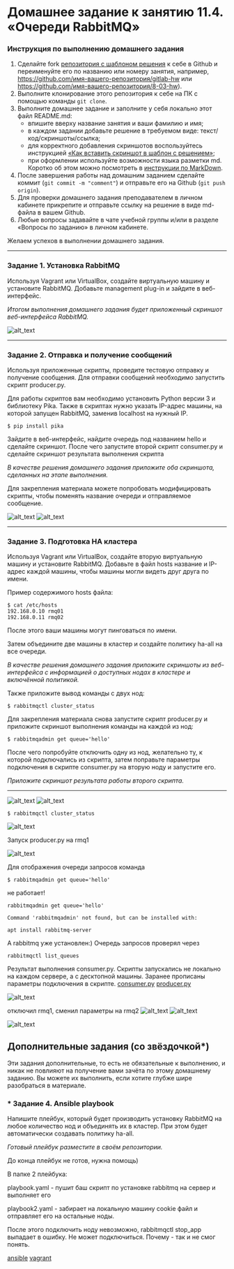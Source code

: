 # Домашнее задание к занятию 11.4. «Очереди RabbitMQ»

### Инструкция по выполнению домашнего задания

1. Сделайте fork [репозитория c шаблоном решения](https://github.com/netology-code/sys-pattern-homework) к себе в Github и переименуйте его по названию или номеру занятия, например, https://github.com/имя-вашего-репозитория/gitlab-hw или https://github.com/имя-вашего-репозитория/8-03-hw).
2. Выполните клонирование этого репозитория к себе на ПК с помощью команды `git clone`.
3. Выполните домашнее задание и заполните у себя локально этот файл README.md:
   - впишите вверху название занятия и ваши фамилию и имя;
   - в каждом задании добавьте решение в требуемом виде: текст/код/скриншоты/ссылка;
   - для корректного добавления скриншотов воспользуйтесь инструкцией [«Как вставить скриншот в шаблон с решением»](https://github.com/netology-code/sys-pattern-homework/blob/main/screen-instruction.md);
   - при оформлении используйте возможности языка разметки md. Коротко об этом можно посмотреть в [инструкции по MarkDown](https://github.com/netology-code/sys-pattern-homework/blob/main/md-instruction.md).
4. После завершения работы над домашним заданием сделайте коммит (`git commit -m "comment"`) и отправьте его на Github (`git push origin`).
5. Для проверки домашнего задания преподавателем в личном кабинете прикрепите и отправьте ссылку на решение в виде md-файла в вашем Github.
6. Любые вопросы задавайте в чате учебной группы и/или в разделе «Вопросы по заданию» в личном кабинете.

Желаем успехов в выполнении домашнего задания.

---

### Задание 1. Установка RabbitMQ

Используя Vagrant или VirtualBox, создайте виртуальную машину и установите RabbitMQ.
Добавьте management plug-in и зайдите в веб-интерфейс.

*Итогом выполнения домашнего задания будет приложенный скриншот веб-интерфейса RabbitMQ.*

![alt_text](https://github.com/ivanmalyshev/sdb-hw/blob/main/files/hw11-04/step1.png)

---

### Задание 2. Отправка и получение сообщений

Используя приложенные скрипты, проведите тестовую отправку и получение сообщения.
Для отправки сообщений необходимо запустить скрипт producer.py.

Для работы скриптов вам необходимо установить Python версии 3 и библиотеку Pika.
Также в скриптах нужно указать IP-адрес машины, на которой запущен RabbitMQ, заменив localhost на нужный IP.

```shell script
$ pip install pika
```

Зайдите в веб-интерфейс, найдите очередь под названием hello и сделайте скриншот.
После чего запустите второй скрипт consumer.py и сделайте скриншот результата выполнения скрипта

*В качестве решения домашнего задания приложите оба скриншота, сделанных на этапе выполнения.*

Для закрепления материала можете попробовать модифицировать скрипты, чтобы поменять название очереди и отправляемое сообщение.


![alt_text](https://github.com/ivanmalyshev/sdb-hw/blob/main/files/hw11-04/step2.png)
![alt_text](https://github.com/ivanmalyshev/sdb-hw/blob/main/files/hw11-04/step2-1.png)

---

### Задание 3. Подготовка HA кластера

Используя Vagrant или VirtualBox, создайте вторую виртуальную машину и установите RabbitMQ.
Добавьте в файл hosts название и IP-адрес каждой машины, чтобы машины могли видеть друг друга по имени.

Пример содержимого hosts файла:
```shell script
$ cat /etc/hosts
192.168.0.10 rmq01
192.168.0.11 rmq02
```
После этого ваши машины могут пинговаться по имени.

Затем объедините две машины в кластер и создайте политику ha-all на все очереди.

*В качестве решения домашнего задания приложите скриншоты из веб-интерфейса с информацией о доступных нодах в кластере и включённой политикой.*

Также приложите вывод команды с двух нод:

```shell script
$ rabbitmqctl cluster_status
```

Для закрепления материала снова запустите скрипт producer.py и приложите скриншот выполнения команды на каждой из нод:

```shell script
$ rabbitmqadmin get queue='hello'
```

После чего попробуйте отключить одну из нод, желательно ту, к которой подключались из скрипта, затем поправьте параметры подключения в скрипте consumer.py на вторую ноду и запустите его.

*Приложите скриншот результата работы второго скрипта.*

---

![alt_text](https://github.com/ivanmalyshev/sdb-hw/blob/main/files/hw11-04/step3.png)
![alt_text](https://github.com/ivanmalyshev/sdb-hw/blob/main/files/hw11-04/step3-1.png)

```shell script
$ rabbitmqctl cluster_status
```
![alt_text](https://github.com/ivanmalyshev/sdb-hw/blob/main/files/hw11-04/step3-2.png)

Запуск producer.py на rmq1

![alt_text](https://github.com/ivanmalyshev/sdb-hw/blob/main/files/hw11-04/step3-3.png)

Для отображения очереди запросов команда

```shell script
$ rabbitmqadmin get queue='hello'
```

не работает! 
```shell script
rabbitmqadmin get queue='hello'

Command 'rabbitmqadmin' not found, but can be installed with:

apt install rabbitmq-server
```
А rabbitmq уже установлен:) 
Очередь запросов проверял через 

```shell script
rabbitmqctl list_queues
```
Результат выполнения consumer.py. Скрипты запускались не локально на каждом сервере, а с десктопной машины. Заранее прописаны параметры подключения в скрипте. 
[consumer.py](https://github.com/ivanmalyshev/sdb-hw/blob/main/11-04/consumer.py)
[producer.py](https://github.com/ivanmalyshev/sdb-hw/blob/main/11-04/producer.py)

![alt_text](https://github.com/ivanmalyshev/sdb-hw/blob/main/files/hw11-04/step3-4.png)

отключил rmq1, сменил параметры на rmq2
![alt_text](https://github.com/ivanmalyshev/sdb-hw/blob/main/files/hw11-04/step3-5.png)
![alt_text](https://github.com/ivanmalyshev/sdb-hw/blob/main/files/hw11-04/step3-6.png)

![alt_text](https://github.com/ivanmalyshev/sdb-hw/blob/main/files/hw11-04/step3-7.png)




## Дополнительные задания (со звёздочкой*)
Эти задания дополнительные, то есть не обязательные к выполнению, и никак не повлияют на получение вами зачёта по этому домашнему заданию. Вы можете их выполнить, если хотите глубже шире разобраться в материале.

### * Задание 4. Ansible playbook

Напишите плейбук, который будет производить установку RabbitMQ на любое количество нод и объединять их в кластер.
При этом будет автоматически создавать политику ha-all.

*Готовый плейбук разместите в своём репозитории.*

До конца плейбук не готов, нужна помощь)

В папке 2 плейбука:

playbook.yaml - пушит баш скрипт по установке rabbitmq на сервер и выполняет его

playbook2.yaml - забирает на локальную машину cookie файл и отправляет его на остальные ноды. 

После этого подключить ноду невозможно, rabbitmqctl stop_app выпадает в ошибку. Не может подключиться. Почему - так и не смог понять. 

[ansible](https://github.com/ivanmalyshev/sdb-hw/tree/main/files/hw11-04/ansible)
[vagrant](https://github.com/ivanmalyshev/sdb-hw/tree/main/files/hw11-04/ansible/vagrant)

